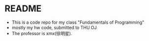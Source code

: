 # README

- This is a code repo for my class "Fundamentals of Programming"
- mostly my hw code, submitted to THU OJ
- The professor is xmx(徐明星).
